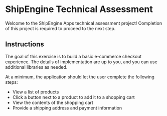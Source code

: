 # ShipEngine Technical Assessment

Welcome to the ShipEngine Apps technical assessment project! Completion of this project is
required to proceed to the next step.

## Instructions

The goal of this exercise is to build a basic e-commerce checkout experience. The details of implementation are up to you, and you can use additional libraries as needed.

At a minimum, the application should let the user complete the following steps:

- View a list of products
- Click a button next to a product to add it to a shopping cart
- View the contents of the shopping cart
- Provide a shipping address and payment information
